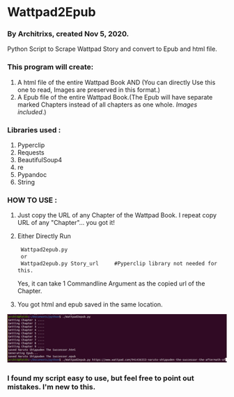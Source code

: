 # Wattpad2Epub
### By Architrixs, created Nov 5, 2020.
Python Script to Scrape Wattpad Story and convert to Epub and html file.
### This program will create:
1. A html file of the entire Wattpad Book AND (You can directly Use this one to read, Images are preserved in this format.)
2. A Epub file of the entire Wattpad Book.(The Epub will have separate marked Chapters instead of all chapters as one whole. *Images included*.)

### Libraries used : 
1. Pyperclip
2. Requests 
3. BeautifulSoup4 
4. re
5. Pypandoc
6. String

### HOW TO USE :
1. Just copy the URL of any Chapter of the Wattpad Book. I repeat copy URL of any "Chapter"... you got it!
2. Either Directly Run

        Wattpad2epub.py
        or
        Wattpad2epub.py Story_url     #Pyperclip library not needed for this.
   
   Yes, it can take 1 Commandline Argument as the copied url of the Chapter.
3. You got html and epub saved in the same location.

![Image of Wattpad2Epub](https://github.com/Architrixs/Wattpad2Epub/blob/main/Image_wattpad2Epub.png)
### I found my script easy to use, but feel free to point out mistakes. I'm new to this.
